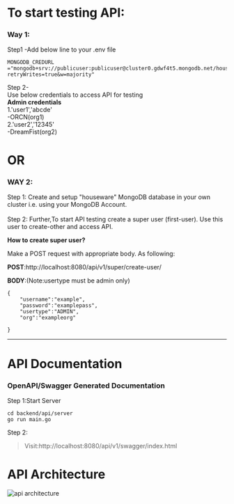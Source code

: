 # To start testing API:

### **Way 1**:
Step1 -Add below line to your .env file
```
MONGODB_CREDURL ="mongodb+srv://publicuser:publicuser@cluster0.gdwf4t5.mongodb.net/houseware?retryWrites=true&w=majority"
```

Step 2-<br>
Use below credentials to access API for testing <br>
**Admin credentials**<br>
1.'user1','abcde'<br>
-ORCN(org1)<br>
2.'user2','12345'<br>
-DreamFist(org2)

# **OR**

### **WAY 2**:
Step 1:
Create and setup "houseware" MongoDB database in your own cluster
i.e. using your MongoDB Account.
<br>
<br>
Step 2:
Further,To start API testing create a super user (first-user).
Use this user to create-other and access API.

**How to create super user?**

Make a POST request with appropriate body.
As following:

**POST**:http://localhost:8080/api/v1/super/create-user/

**BODY**:(Note:usertype must be admin only)
```
{
    "username":"example",
    "password":"examplepass",
    "usertype":"ADMIN",
    "org":"exampleorg"

}
```
- - -
#  API Documentation
### OpenAPI/Swagger Generated Documentation

Step 1:Start Server
```
cd backend/api/server
go run main.go
```
Step 2:
>Visit:http://localhost:8080/api/v1/swagger/index.html

# API Architecture
![api architecture](https://i.ibb.co/ncTLk3J/authbackend-drawio.png)


# 
